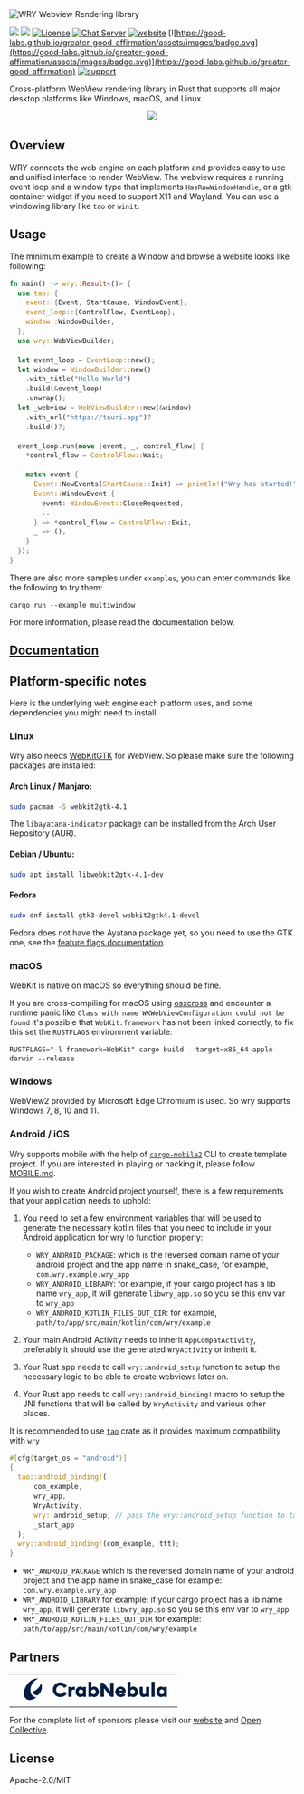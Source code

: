 <img src=".github/splash.png" alt="WRY Webview Rendering library" />

[![](https://img.shields.io/crates/v/wry?style=flat-square)](https://crates.io/crates/wry) [![](https://img.shields.io/docsrs/wry?style=flat-square)](https://docs.rs/wry/)
[![License](https://img.shields.io/badge/License-MIT%20or%20Apache%202-green.svg)](https://opencollective.com/tauri)
[![Chat Server](https://img.shields.io/badge/chat-discord-7289da.svg)](https://discord.gg/SpmNs4S)
[![website](https://img.shields.io/badge/website-tauri.app-purple.svg)](https://tauri.app)
[![https://good-labs.github.io/greater-good-affirmation/assets/images/badge.svg](https://good-labs.github.io/greater-good-affirmation/assets/images/badge.svg)](https://good-labs.github.io/greater-good-affirmation)
[![support](https://img.shields.io/badge/sponsor-Open%20Collective-blue.svg)](https://opencollective.com/tauri)

Cross-platform WebView rendering library in Rust that supports all major desktop platforms like Windows, macOS, and Linux.

<div align="center">
  <a href="https://gfycat.com/needywetelk">
    <img src="https://thumbs.gfycat.com/NeedyWetElk-size_restricted.gif">
  </a>
</div>

## Overview

WRY connects the web engine on each platform and provides easy to use and unified interface to render WebView.
The webview requires a running event loop and a window type that implements `HasRawWindowHandle`,
or a gtk container widget if you need to support X11 and Wayland.
You can use a windowing library like `tao` or `winit`.

## Usage

The minimum example to create a Window and browse a website looks like following:

```rust
fn main() -> wry::Result<()> {
  use tao::{
    event::{Event, StartCause, WindowEvent},
    event_loop::{ControlFlow, EventLoop},
    window::WindowBuilder,
  };
  use wry::WebViewBuilder;

  let event_loop = EventLoop::new();
  let window = WindowBuilder::new()
    .with_title("Hello World")
    .build(&event_loop)
    .unwrap();
  let _webview = WebViewBuilder::new(&window)
    .with_url("https://tauri.app")?
    .build()?;

  event_loop.run(move |event, _, control_flow| {
    *control_flow = ControlFlow::Wait;

    match event {
      Event::NewEvents(StartCause::Init) => println!("Wry has started!"),
      Event::WindowEvent {
        event: WindowEvent::CloseRequested,
        ..
      } => *control_flow = ControlFlow::Exit,
      _ => (),
    }
  });
}
```

There are also more samples under `examples`, you can enter commands like the following to try them:

```
cargo run --example multiwindow
```

For more information, please read the documentation below.

## [Documentation](https://docs.rs/wry)

## Platform-specific notes

Here is the underlying web engine each platform uses, and some dependencies you might need to install.

### Linux

Wry also needs [WebKitGTK](https://webkitgtk.org/) for WebView. So please make sure the following packages are installed:

#### Arch Linux / Manjaro:

```bash
sudo pacman -S webkit2gtk-4.1
```

The `libayatana-indicator` package can be installed from the Arch User Repository (AUR).

#### Debian / Ubuntu:

```bash
sudo apt install libwebkit2gtk-4.1-dev
```

#### Fedora

```bash
sudo dnf install gtk3-devel webkit2gtk4.1-devel
```

Fedora does not have the Ayatana package yet, so you need to use the GTK one, see the [feature flags documentation](https://docs.rs/wry/latest/wry/#feature-flags).

### macOS

WebKit is native on macOS so everything should be fine.

If you are cross-compiling for macOS using [osxcross](https://github.com/tpoechtrager/osxcross) and encounter a runtime panic like `Class with name WKWebViewConfiguration could not be found` it's possible that `WebKit.framework` has not been linked correctly, to fix this set the `RUSTFLAGS` environment variable:

```
RUSTFLAGS="-l framework=WebKit" cargo build --target=x86_64-apple-darwin --release
```

### Windows

WebView2 provided by Microsoft Edge Chromium is used. So wry supports Windows 7, 8, 10 and 11.

### Android / iOS

Wry supports mobile with the help of [`cargo-mobile2`](https://github.com/tauri-apps/cargo-mobile2) CLI to create template project. If you are interested in playing or hacking it, please follow [MOBILE.md](MOBILE.md).

If you wish to create Android project yourself, there is a few requirements that your application needs to uphold:

1.  You need to set a few environment variables that will be used to generate the necessary kotlin
    files that you need to include in your Android application for wry to function properly:

    - `WRY_ANDROID_PACKAGE`: which is the reversed domain name of your android project and the app name in snake_case, for example, `com.wry.example.wry_app`
    - `WRY_ANDROID_LIBRARY`: for example, if your cargo project has a lib name `wry_app`, it will generate `libwry_app.so` so you se this env var to `wry_app`
    - `WRY_ANDROID_KOTLIN_FILES_OUT_DIR`: for example, `path/to/app/src/main/kotlin/com/wry/example`

2.  Your main Android Activity needs to inherit `AppCompatActivity`, preferably it should use the generated `WryActivity` or inherit it.
3.  Your Rust app needs to call `wry::android_setup` function to setup the necessary logic to be able to create webviews later on.
4.  Your Rust app needs to call `wry::android_binding!` macro to setup the JNI functions that will be called by `WryActivity` and various other places.

It is recommended to use [`tao`](https://docs.rs/tao/latest/tao/) crate as it provides maximum compatibility with `wry`

```rs
#[cfg(target_os = "android")]
{
  tao::android_binding!(
      com_example,
      wry_app,
      WryActivity,
      wry::android_setup, // pass the wry::android_setup function to tao which will invoke when the event loop is created
      _start_app
  );
  wry::android_binding!(com_example, ttt);
}
```

- `WRY_ANDROID_PACKAGE` which is the reversed domain name of your android project and the app name in snake_case for example: `com.wry.example.wry_app`
- `WRY_ANDROID_LIBRARY` for example: if your cargo project has a lib name `wry_app`, it will generate `libwry_app.so` so you se this env var to `wry_app`
- `WRY_ANDROID_KOTLIN_FILES_OUT_DIR` for example: `path/to/app/src/main/kotlin/com/wry/example`

## Partners

<table>
  <tbody>
    <tr>
      <td align="center" valign="middle">
        <a href="https://crabnebula.dev" target="_blank">
          <img src=".github/sponsors/crabnebula.svg" alt="CrabNebula" width="283">
        </a>
      </td>
    </tr>
  </tbody>
</table>

For the complete list of sponsors please visit our [website](https://tauri.app#sponsors) and [Open Collective](https://opencollective.com/tauri).

## License

Apache-2.0/MIT
